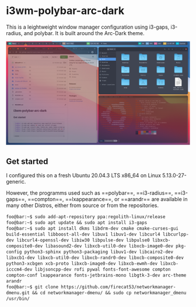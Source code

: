 # i3wm-polybar-arc-dark

This is a leightweight window manager configuration using i3-gaps, i3-radius, and polybar.
It is built around the Arc-Dark theme. 

![screenshot](https://github.com/fallow24/i3wm-polybar-arc-dark/blob/main/screenshot.png?raw=true)

## Get started

I configured this on a fresh Ubuntu 20.04.3 LTS x86_64 on Linux 5.13.0-27-generic.

However, the programms used such as ==polybar==, ==i3-radius==, ==i3-gaps==, ==compton==, ==lxappearance==, or ==arandr== are available in many other Distros, either from source or from the repositories.

```console
foo@bar:~$ sudo add-apt-repository ppa:regolith-linux/release
foo@bar:~$ sudo apt update && sudo apt install i3-gaps
foo@bar:~$ sudo apt install dkms libdrm-dev cmake cmake-curses-gui build-essential libboost-all-dev libuv1 libuv1-dev libcurl4 libcurlpp-dev libcurl4-openssl-dev libiw30 libpulse-dev libpulse0 libxcb-composite0-dev libasound2-dev libxcb-util0-dev libxcb-image0-dev pkg-config python3-sphinx python3-packaging libuv1-dev libcairo2-dev libxcb1-dev libxcb-util0-dev libxcb-randr0-dev libxcb-composite0-dev python3-xcbgen xcb-proto libxcb-image0-dev libxcb-ewmh-dev libxcb-icccm4-dev libjsoncpp-dev rofi pywal fonts-font-awesome compton compton-conf lxappearance fonts-jetbrains-mono libgtk-3-dev arc-theme arandr 
foo@bar:~$ git clone https://github.com/firecat53/networkmanager-dmenu.git && cd networkmanager-dmenu/ && sudo cp networkmanager_dmenu /usr/bin/
```

